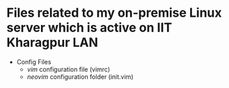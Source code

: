 # Files related to my on-premise Linux server which is active on IIT Kharagpur LAN

- Config Files
	- *vim* configuration file (vimrc)
	- *neovim* configuration folder (init.vim)
